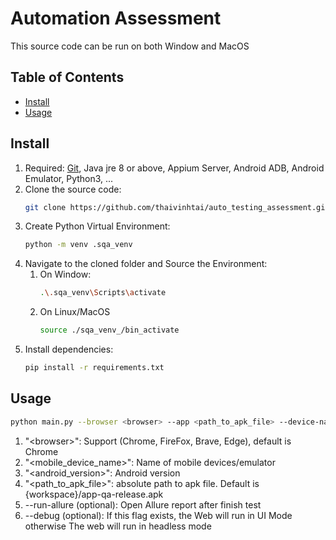# Automation Assessment

This source code can be run on both Window and MacOS

## Table of Contents
- [Install](##install)
- [Usage](##usage)

## Install

1. Required: [Git](https://git-scm.com/docs), Java jre 8 or above, Appium Server, Android ADB, Android Emulator, Python3, ...
2. Clone the source code:
    ```bash
    git clone https://github.com/thaivinhtai/auto_testing_assessment.git .
    ```
3. Create Python Virtual Environment:
   ```bash
   python -m venv .sqa_venv
   ```
4. Navigate to the cloned folder and Source the Environment:
   1. On Window:
      ```Bash
      .\.sqa_venv\Scripts\activate
      ```
   2. On Linux/MacOS
      ```Bash
      source ./sqa_venv_/bin_activate
      ```
5. Install dependencies:
   ```Bash
   pip install -r requirements.txt
   ```
   
## Usage
```Bash
python main.py --browser <browser> --app <path_to_apk_file> --device-name <mobile_device_name> --android-ver <android_version> --run-allure --debug
```

1. "\<browser>": Support (Chrome, FireFox, Brave, Edge), default is Chrome
2. "\<mobile_device_name>": Name of mobile devices/emulator
3. "\<android_version>": Android version
4. "\<path_to_apk_file>": absolute path to apk file. Default is {workspace}/app-qa-release.apk
5. --run-allure (optional): Open Allure report after finish test
6. --debug (optional): If this flag exists, the Web will run in UI Mode otherwise The web will run in headless mode
